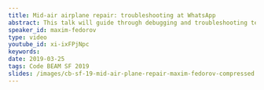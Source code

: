 ```yaml
---
title: Mid-air airplane repair: troubleshooting at WhatsApp
abstract: This talk will guide through debugging and troubleshooting techniques used at WhatsApp. Maxim will share a few case studies, explain monitoring, introspection, performance analysis, and tools.
speaker_id: maxim-fedorov
type: video
youtube_id: xi-ixFPjNpc
keywords: 
date: 2019-03-25
tags: Code BEAM SF 2019
slides: /images/cb-sf-19-mid-air-plane-repair-maxim-fedorov-compressed.pdf
---
```


